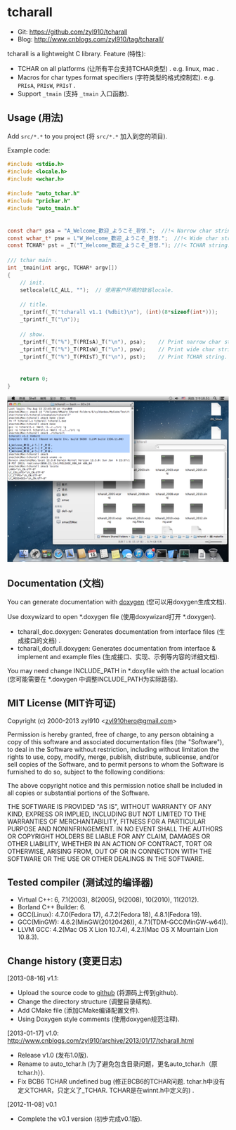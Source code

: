 tcharall
========

* Git:	https://github.com/zyl910/tcharall
* Blog:	http://www.cnblogs.com/zyl910/tag/tcharall/

tcharall is a lightweight C library. Feature (特性):
* TCHAR on all platforms (让所有平台支持TCHAR类型) . e.g. linux, mac .
* Macros for char types format specifiers (字符类型的格式控制宏). e.g. `PRIsA`, `PRIsW`, `PRIsT` .
* Support `_tmain` (支持 `_tmain` 入口函数).

## Usage (用法)

Add `src/*.*` to you project (将 `src/*.*` 加入到您的项目).

Example code:

```c
#include <stdio.h>
#include <locale.h>
#include <wchar.h>

#include "auto_tchar.h"
#include "prichar.h"
#include "auto_tmain.h"


const char* psa = "A_Welcome_歡迎_ようこそ_환영.";	//!< Narrow char string. "Welcome": English, Traditional Chinese, Japanese, Korean.
const wchar_t* psw = L"W_Welcome_歡迎_ようこそ_환영.";	//!< Wide char string.
const TCHAR* pst = _T("T_Welcome_歡迎_ようこそ_환영.");	//!< TCHAR string.

/// tchar main .
int _tmain(int argc, TCHAR* argv[])
{
	// init.
	setlocale(LC_ALL, "");	// 使用客户环境的缺省locale.

	// title.
	_tprintf(_T("tcharall v1.1 (%dbit)\n"), (int)(8*sizeof(int*)));
	_tprintf(_T("\n"));

	// show.
	_tprintf(_T("%")_T(PRIsA)_T("\n"), psa);	// Print narrow char string.
	_tprintf(_T("%")_T(PRIsW)_T("\n"), psw);	// Print wide char string.
	_tprintf(_T("%")_T(PRIsT)_T("\n"), pst);	// Print TCHAR string.
	

	return 0;
}
```

![example](docs/images/examples_tcharall.png "example")



## Documentation (文档)

You can generate documentation with [doxygen](http://www.stack.nl/~dimitri/doxygen/index.html) (您可以用doxygen生成文档).

Use doxywizard to open *.doxygen file (使用doxywizard打开 *.doxygen).

* tcharall_doc.doxygen: Generates documentation from interface files (生成接口的文档) .
* tcharall_docfull.doxygen: Generates documentation from interface & implement and example files (生成接口、实现、示例等内容的详细文档).

You may need change INCLUDE_PATH in *.doxyfile with the actual location (您可能需要在 *.doxygen 中调整INCLUDE_PATH为实际路径).


## MIT License (MIT许可证)

Copyright (c) 2000-2013 zyl910 \<zyl910hero@gmail.com\>

Permission is hereby granted, free of charge, to any person obtaining a copy
of this software and associated documentation files (the "Software"), to deal
in the Software without restriction, including without limitation the rights
to use, copy, modify, merge, publish, distribute, sublicense, and/or sell
copies of the Software, and to permit persons to whom the Software is
furnished to do so, subject to the following conditions:

The above copyright notice and this permission notice shall be included in
all copies or substantial portions of the Software.

THE SOFTWARE IS PROVIDED "AS IS", WITHOUT WARRANTY OF ANY KIND, EXPRESS OR
IMPLIED, INCLUDING BUT NOT LIMITED TO THE WARRANTIES OF MERCHANTABILITY,
FITNESS FOR A PARTICULAR PURPOSE AND NONINFRINGEMENT. IN NO EVENT SHALL THE
AUTHORS OR COPYRIGHT HOLDERS BE LIABLE FOR ANY CLAIM, DAMAGES OR OTHER
LIABILITY, WHETHER IN AN ACTION OF CONTRACT, TORT OR OTHERWISE, ARISING FROM,
OUT OF OR IN CONNECTION WITH THE SOFTWARE OR THE USE OR OTHER DEALINGS IN
THE SOFTWARE.

## Tested compiler (测试过的编译器)

* Virtual C++: 6, 7.1(2003), 8(2005), 9(2008), 10(2010), 11(2012).
* Borland C++ Builder: 6.
* GCC(Linux): 4.7.0(Fedora 17),  4.7.2(Fedora 18),  4.8.1(Fedora 19).
* GCC(MinGW): 4.6.2(MinGW(20120426)), 4.7.1(TDM-GCC(MinGW-w64)).
* LLVM GCC: 4.2(Mac OS X Lion 10.7.4), 4.2.1(Mac OS X Mountain Lion 10.8.3).



## Change history (变更日志)

[2013-08-16] v1.1:

* Upload the source code to [github](https://github.com/zyl910/tcharall) (将源码上传到github).
* Change the directory structure (调整目录结构).
* Add CMake file (添加CMake编译配置文件).
* Using Doxygen style comments (使用doxygen规范注释).

[2013-01-17] v1.0: http://www.cnblogs.com/zyl910/archive/2013/01/17/tcharall.html

* Release v1.0 (发布1.0版).
* Rename to auto_tchar.h (为了避免包含目录问题，更名auto_tchar.h（原tchar.h）).
* Fix BCB6 TCHAR undefined bug (修正BCB6的TCHAR问题. tchar.h中没有定义TCHAR，只定义了_TCHAR. TCHAR是在winnt.h中定义的) .

[2012-11-08] v0.1
* Complete the v0.1 version (初步完成v0.1版).
